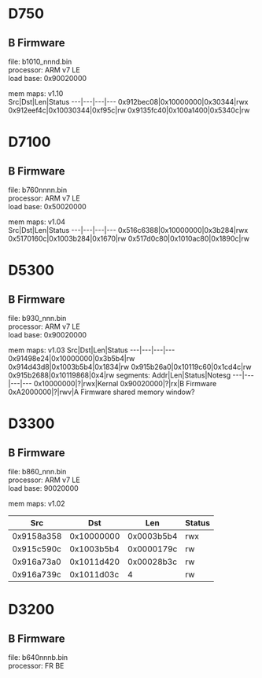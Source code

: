 D750
=====

B Firmware
---
file: b1010_nnnd.bin  
processor: ARM v7 LE  
load base: 0x90020000  

mem maps: v1.10  
Src|Dst|Len|Status
---|---|---|---
0x912bec08|0x10000000|0x30344|rwx
0x912eef4c|0x10030344|0xf95c|rw
0x9135fc40|0x100a1400|0x5340c|rw

D7100
=====

B Firmware
---
file: b760nnnn.bin  
processor: ARM v7 LE  
load base: 0x50020000  

mem maps: v1.04  
Src|Dst|Len|Status
---|---|---|---
0x516c6388|0x10000000|0x3b284|rwx
0x5170160c|0x1003b284|0x1670|rw
0x517d0c80|0x1010ac80|0x1890c|rw
 

D5300
=====

B Firmware
---
file: b930_nnn.bin  
processor: ARM v7 LE  
load base: 0x90020000 

mem maps: v1.03
Src|Dst|Len|Status
---|---|---|---
0x91498e24|0x10000000|0x3b5b4|rw
0x914d43d8|0x1003b5b4|0x1834|rw
0x915b26a0|0x10119c60|0x1cd4c|rw
0x915b2688|0x10119868|0x4|rw
segments:
Addr|Len|Status|Notesg
---|---|---|---
0x10000000|?|rwx|Kernal
0x90020000|?|rx|B Firmware
0xA2000000|?|rwv|A Firmware shared memory window?


D3300
=====

B Firmware
---
file: b860_nnn.bin  
processor: ARM v7 LE  
load base: 90020000  

mem maps: v1.02  

Src|Dst|Len|Status
---|---|---|---
0x9158a358|0x10000000|0x0003b5b4|rwx
0x915c590c|0x1003b5b4|0x0000179c|rw
0x916a73a0|0x1011d420|0x00028b3c|rw
0x916a739c|0x1011d03c|4|rw

D3200
=====

B Firmware
---
file: b640nnnb.bin  
processor: FR BE  


